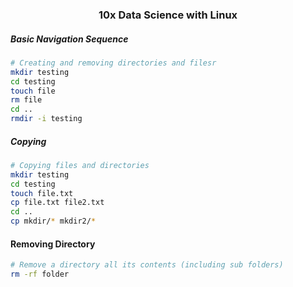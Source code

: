 ### <center> 10x Data Science with Linux </center>

##### Basic Navigation Sequence

```bash
# Creating and removing directories and filesr
mkdir testing
cd testing
touch file
rm file
cd ..
rmdir -i testing
```

##### Copying

```bash
# Copying files and directories
mkdir testing
cd testing
touch file.txt
cp file.txt file2.txt
cd ..
cp mkdir/* mkdir2/*
```

#### Removing Directory

```bash
# Remove a directory all its contents (including sub folders)
rm -rf folder
```


